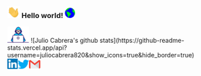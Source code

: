 ### <img src="https://github.com/juliocabrera820/juliocabrera820/blob/master/Assets/Hi.gif" width="29px"> Hello world!&nbsp;<img src="https://github.com/juliocabrera820/juliocabrera820/blob/master/Assets/Earth.gif" width="24px">

<img src="https://github.com/juliocabrera820/juliocabrera820/blob/master/Assets/Developer.gif" width="50px">
![Julio Cabrera's github stats](https://github-readme-stats.vercel.app/api?username=juliocabrera820&show_icons=true&hide_border=true)

<br>
  <a href="https://in.linkedin.com/in/JulioCabrera">
    <img align="left" alt="Julio Cabrera | Linkedin" width="24px" src="https://github.com/juliocabrera820/juliocabrera820/blob/master/Assets/Linkedin.svg" />
  </a>
  <a href="https://twitter.com/arielcabrera_11">
    <img align="left" alt="Ariel Cabrera | Twitter" width="26px" src="https://github.com/juliocabrera820/juliocabrera820/blob/master/Assets/Twitter.svg" />
  </a>
  <a href="mailto:juliocabrera820gmail.com">
    <img align="left" alt="Julio Cabrera | Gmail" width="26px" src="https://github.com/juliocabrera820/juliocabrera820/blob/master/Assets/Gmail.svg" />
  </a>

<br><br><br><br>

<!--
**juliocabrera820/juliocabrera820** is a ✨ _special_ ✨ repository because its `README.md` (this file) appears on your GitHub profile.

Here are some ideas to get you started:

- 🔭 I’m currently working on ...
- 🌱 I’m currently learning ...
- 👯 I’m looking to collaborate on ...
- 🤔 I’m looking for help with ...
- 💬 Ask me about ...
- 📫 How to reach me: ...
- 😄 Pronouns: ...
- ⚡ Fun fact: ...
-->
